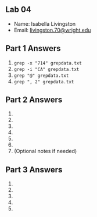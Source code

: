 ## Lab 04

- Name: Isabella Livingston
- Email: livingston.70@wright.edu

## Part 1 Answers

1. `grep -x "714" grepdata.txt `
2. `grep -i "CA" grepdata.txt`
3. `grep "@" grepdata.txt`
4. `grep ", 2" grepdata.txt `

## Part 2 Answers

1.
2.
3.
4.
5.
6. 
7. (Optional notes if needed)

## Part 3 Answers

1.
2.
3.
4.
5.

